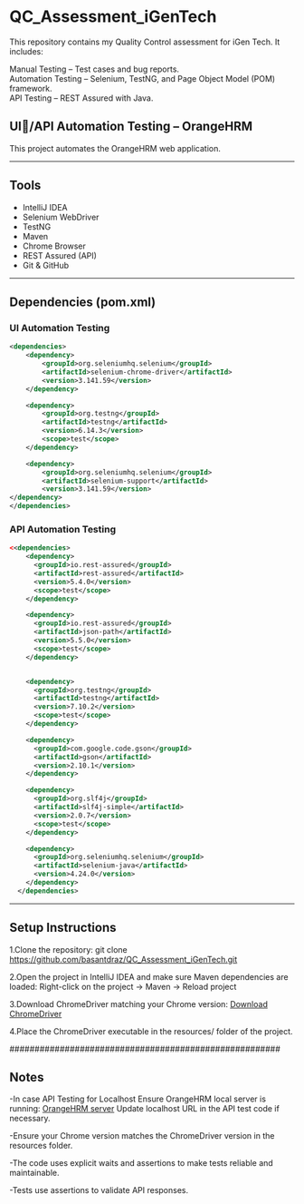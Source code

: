 # QC_Assessment_iGenTech
This repository contains my Quality Control assessment for iGen Tech. It includes:

Manual Testing – Test cases and bug reports.  
Automation Testing – Selenium, TestNG, and Page Object Model (POM) framework.  
API Testing – REST Assured with Java. 

## UI/ِAPI Automation Testing – OrangeHRM

This project automates the OrangeHRM web application.

---
## Tools
- IntelliJ IDEA
- Selenium WebDriver
- TestNG
- Maven
- Chrome Browser
- REST Assured (API)
- Git & GitHub

---
## Dependencies (pom.xml)
### UI Automation Testing

```xml
<dependencies>
    <dependency>
        <groupId>org.seleniumhq.selenium</groupId>
        <artifactId>selenium-chrome-driver</artifactId>
        <version>3.141.59</version>
    </dependency>

    <dependency>
        <groupId>org.testng</groupId>
        <artifactId>testng</artifactId>
        <version>6.14.3</version>
        <scope>test</scope>
    </dependency>

    <dependency>
        <groupId>org.seleniumhq.selenium</groupId>
        <artifactId>selenium-support</artifactId>
        <version>3.141.59</version>
</dependency>
</dependencies>
```

### API Automation Testing

```xml
<<dependencies>
    <dependency>
      <groupId>io.rest-assured</groupId>
      <artifactId>rest-assured</artifactId>
      <version>5.4.0</version>
      <scope>test</scope>
    </dependency>

    <dependency>
      <groupId>io.rest-assured</groupId>
      <artifactId>json-path</artifactId>
      <version>5.5.0</version>
      <scope>test</scope>
    </dependency>


    <dependency>
      <groupId>org.testng</groupId>
      <artifactId>testng</artifactId>
      <version>7.10.2</version>
      <scope>test</scope>
    </dependency>

    <dependency>
      <groupId>com.google.code.gson</groupId>
      <artifactId>gson</artifactId>
      <version>2.10.1</version>
    </dependency>

    <dependency>
      <groupId>org.slf4j</groupId>
      <artifactId>slf4j-simple</artifactId>
      <version>2.0.7</version>
      <scope>test</scope>
    </dependency>

    <dependency>
      <groupId>org.seleniumhq.selenium</groupId>
      <artifactId>selenium-java</artifactId>
      <version>4.24.0</version>
    </dependency>
  </dependencies>
```
---
## Setup Instructions

1.Clone the repository:
git clone https://github.com/basantdraz/QC_Assessment_iGenTech.git

2.Open the project in IntelliJ IDEA and make sure Maven dependencies are loaded:
Right-click on the project → Maven → Reload project

3.Download ChromeDriver matching your Chrome version:
[Download ChromeDriver](https://chromedriver.chromium.org/downloads)

4.Place the ChromeDriver executable in the resources/ folder of the project.



######################################################
## Notes
-In case API Testing for Localhost 
Ensure OrangeHRM local server is running:
[OrangeHRM server](https://github.com/orangehrm/orangehrm)
Update localhost URL in the API test code if necessary.

-Ensure your Chrome version matches the ChromeDriver version in the resources folder.

-The code uses explicit waits and assertions to make tests reliable and maintainable.

-Tests use assertions to validate API responses.
   
